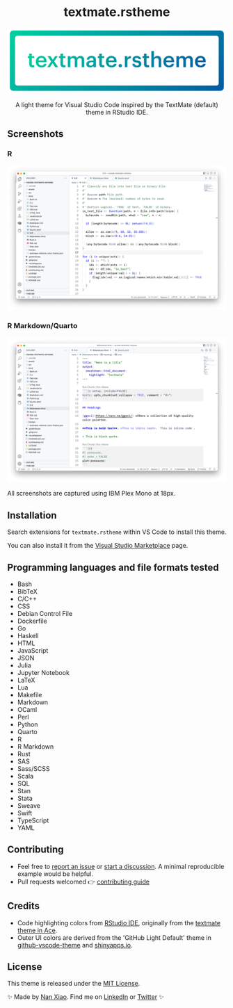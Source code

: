 <div align="center">

# textmate.rstheme

![banner](assets/banner.png)

A light theme for Visual Studio Code inspired by the TextMate (default) theme in RStudio IDE.

</div>

## Screenshots

### R

![screenshot-r](assets/screenshot-r.png)

### R Markdown/Quarto

![screenshot-rmd](assets/screenshot-rmd.png)

All screenshots are captured using IBM Plex Mono at 18px.

## Installation

Search extensions for `textmate.rstheme` within VS Code to install this theme.

You can also install it from the [Visual Studio Marketplace](https://marketplace.visualstudio.com/items?itemName=nanxstats.textmate-rstheme) page.

## Programming languages and file formats tested

- Bash
- BibTeX
- C/C++
- CSS
- Debian Control File
- Dockerfile
- Go
- Haskell
- HTML
- JavaScript
- JSON
- Julia
- Jupyter Notebook
- LaTeX
- Lua
- Makefile
- Markdown
- OCaml
- Perl
- Python
- Quarto
- R
- R Markdown
- Rust
- SAS
- Sass/SCSS
- Scala
- SQL
- Stan
- Stata
- Sweave
- Swift
- TypeScript
- YAML

## Contributing

- Feel free to [report an issue](https://github.com/nanxstats/vscode-textmate-rstheme/issues)
or [start a discussion](https://github.com/nanxstats/vscode-textmate-rstheme/discussions).
A minimal reproducible example would be helpful.
- Pull requests welcomed 👉 [contributing guide](https://github.com/nanxstats/vscode-textmate-rstheme/blob/main/contributing.md)

## Credits

- Code highlighting colors from [RStudio IDE](https://github.com/rstudio/rstudio/blob/785be459684006f95e947fe4e6f13f6a91db6762/src/cpp/session/resources/themes/textmate.rstheme), originally from the [textmate theme in Ace](https://github.com/ajaxorg/ace/blob/f1f6517a30d6819d1c8ca045744cdeb2925ccf0a/src/theme/textmate.css.js).
- Outer UI colors are derived from the 'GitHub Light Default' theme in [github-vscode-theme](https://github.com/primer/github-vscode-theme) and [shinyapps.io](https://www.shinyapps.io/).

## License

This theme is released under the [MIT License](LICENSE).

✨ Made by [Nan Xiao](https://nanx.me/). Find me on [LinkedIn](https://www.linkedin.com/in/nanxstats) or [Twitter](https://twitter.com/nanxstats) ✨

